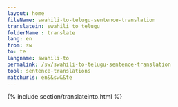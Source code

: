 ```yaml
---
layout: home
fileName: swahili-to-telugu-sentence-translation
translatein: swahili_to_telugu
folderName : translate
lang: en
from: sw
to: te
langname: swahili-to
permalink: /sw/swahili-to-telugu-sentence-translation
tool: sentence-translations
matchurls: en&&sw&&te
---
```

{% include section/translateinto.html %}
